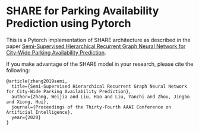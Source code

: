 # SHARE for Parking Availability Prediction using Pytorch
This is a Pytorch implementation of SHARE architecture as described in the paper [Semi-Supervised Hierarchical Recurrent Graph Neural Network for City-Wide Parking Availability Prediction](https://arxiv.org/pdf/1911.10516).

If you make advantage of the SHARE model in your research, please cite the following:

```
@article{zhang2019semi,
  title={Semi-Supervised Hierarchical Recurrent Graph Neural Network for City-Wide Parking Availability Prediction},
  author={Zhang, Weijia and Liu, Hao and Liu, Yanchi and Zhou, Jingbo and Xiong, Hui},
  journal={Proceedings of the Thirty-Fourth AAAI Conference on Artificial Intelligence},
  year={2020}
}
```
